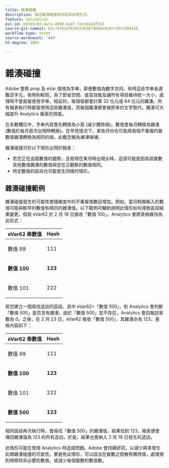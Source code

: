 ```yaml
---
title: 雜湊碰撞
description: 描述雜湊碰撞為何及其出現方式。
feature: Validation
exl-id: 693d5c03-4afa-4890-be4f-7dc58a1df553
source-git-commit: b3c74782ef6183fa63674b98e4c0fc39fc09441b
workflow-type: tm+mt
source-wordcount: '443'
ht-degree: 100%

---
```


# 雜湊碰撞

Adobe 會將 prop 及 eVar 值視為字串，即便數值為數字亦同。有時這些字串長達數百字元，有時則較短。為了節省空間、提高效能及讓所有項目維持統一大小，處理時不會直接使用字串，相反的，每個值都會計算 32 位元或 64 位元的雜湊。所有報表執行時都是使用這些雜湊值，而每個雜湊都會被原來的文字取代。雜湊可大幅提升 Analytics 報表的效能。

在多數欄位中，字串內容會先轉換為小寫 (減少獨特值)。數值會每月轉換為雜湊 (數值於每月首次出現時轉換)。在罕見情況下，某些月份也可能將兩個不重複的變數值雜湊轉換為相同的值。此概念稱為&#x200B;*雜湊碰撞*。

雜湊碰撞可於以下情形出現於報表：

* 若您正在追蹤數值的趨勢，且發現在某月時出現尖峰，這很可能是因為該變數其他數值雜湊的數值與您在正觀察的數值相同。
* 特定數值的區段也可能發生同樣的情形。

## 雜湊碰撞範例

雜湊碰撞發生的可能性會隨維度中的不重複值數目增加。例如，當月較晚輸入的數值可能與較早的數值有相同的雜湊值。以下範例可輔助說明此情形如何導致區段結果變更。假設 eVar62 於 2 月 18 日接收「數值 100」。Analytics 會將表格維持為此形式：

<table id="table_6A49D1D5932E485DB2083154897E5074"> 
 <thead> 
  <tr> 
   <th colname="col1" class="entry"> eVar62 串數值 </th> 
   <th colname="col2" class="entry"> Hash </th> 
  </tr> 
 </thead>
 <tbody> 
  <tr> 
   <td colname="col1"> <p> 數值 99 </p> </td> 
   <td colname="col2"> <p> 111 </p> </td> 
  </tr> 
  <tr> 
   <td colname="col1"> <p> <b>數值 100</b> </p> </td> 
   <td colname="col2"> <p> <b> 123</b> </p> </td> 
  </tr> 
  <tr> 
   <td colname="col1"> <p> 數值 101 </p> </td> 
   <td colname="col2"> <p> 222 </p> </td> 
  </tr> 
 </tbody> 
</table>

若您建立一個尋找造訪的區段，其中 eVar62=「數值 500」，則 Analytics 會判斷「數值 500」是否含有雜湊。由於「數值 500」並不存在，Analytics 會回報訪客數為 0。之後，在 2 月 23 日，eVar62 接收「數值 500」，其雜湊亦為 123。表格內容如下：

<table id="table_5FCF0BCDA5E740CCA266A822D9084C49"> 
 <thead> 
  <tr> 
   <th colname="col1" class="entry"> eVar62 串數值 </th> 
   <th colname="col2" class="entry"> Hash </th> 
  </tr> 
 </thead>
 <tbody> 
  <tr> 
   <td colname="col1"> <p> 數值 99 </p> </td> 
   <td colname="col2"> <p> 111 </p> </td> 
  </tr> 
  <tr> 
   <td colname="col1"> <p> <b>數值 100</b> </p> </td> 
   <td colname="col2"> <p> <b> 123</b> </p> </td> 
  </tr> 
  <tr> 
   <td colname="col1"> <p> 數值 101 </p> </td> 
   <td colname="col2"> <p> 222 </p> </td> 
  </tr> 
  <tr> 
   <td colname="col1"> <p> <b>數值 500</b> </p> </td> 
   <td colname="col2"> <p> <b> 123</b> </p> </td> 
  </tr> 
 </tbody> 
</table>

相同區段再次執行時，會尋找「數值 500」的雜湊值，結果找到 123，報表便會傳回雜湊值為 123 的所有造訪。於是，結果也會納入 2 月 18 日發生的造訪。

此情形可能在使用 Analytics 時造成問題。Adobe 會持續研究，以減少將來發生此類雜湊碰撞的可能性。要避免此情形，可以設法在變數之間散佈獨特值，處理規則時移除非必要的數值，或減少每個變數的數值數。
